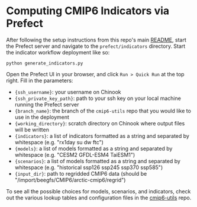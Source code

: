 # Computing CMIP6 Indicators via Prefect

After following the setup instructions from this repo's main [README](https://github.com/ua-snap/prefect/blob/main/README.md), start the Prefect server and navigate to the `prefect/indicators` directory. Start the indicator workflow deployment like so:

```
python generate_indicators.py
```

Open the Prefect UI in your browser, and click `Run > Quick Run` at the top right. Fill in the parameters:

- `{ssh_username}`: your username on Chinook
- `{ssh_private_key_path}`: path to your ssh key on your local machine running the Prefect server
- `{branch_name}`: the branch of the `cmip6-utils` repo that you would like to use in the deployment
- `{working_directory}`: scratch directory on Chinook where output files will be written
- `{indicators}`: a list of indicators formatted as a string and separated by whitespace (e.g. "rx1day su dw ftc")
- `{models}`: a list of models formatted as a string and separated by whitespace (e.g. "CESM2 GFDL-ESM4 TaiESM1")
- `{scenarios}`: a list of models formatted as a string and separated by whitespace (e.g. "historical ssp126 ssp245 ssp370 ssp585")
- `{input_dir}`: path to regridded CMIP6 data (should be "/import/beegfs/CMIP6/arctic-cmip6/regrid")


To see all the possible choices for models, scenarios, and indicators, check out the various lookup tables and configuration files in the [cmip6-utils](https://github.com/ua-snap/cmip6-utils/tree/main) repo. 
